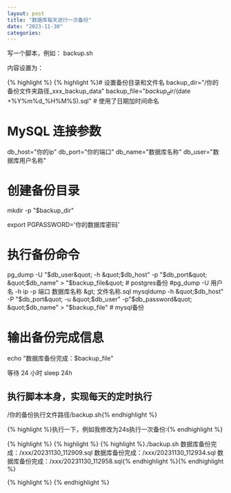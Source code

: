 ```yaml
---
layout: post
title: "数据库每天进行一次备份"
date: "2023-11-30"
categories: 
---
```

<p>写一个脚本，例如： backup.sh</p>

<p>内容设置为：</p>

{% highlight %}
{% highlight %}# 设置备份目录和文件名
backup_dir=&quot;/你的备份文件夹路径_xxx_backup_data&quot;
backup_file=&quot;$backup_dir/$(date +%Y%m%d_%H%M%S).sql&quot;  # 使用了日期加时间命名

# MySQL 连接参数
db_host=&quot;你的ip&quot;
db_port=&quot;你的端口&quot;
db_name=&quot;数据库名称&quot;
db_user=&quot;数据库用户名称&quot;

# 创建备份目录
mkdir -p &quot;$backup_dir&quot;

export PGPASSWORD=&#39;你的数据库密码&#39;

# 执行备份命令
pg_dump  -U &quot;$db_user&quot; -h &quot;$db_host&quot; -p &quot;$db_port&quot; &quot;$db_name&quot; &gt; &quot;$backup_file&quot;  # postgres备份
#pg_dump -U 用户名 -h ip -p 端口 数据库名称 &gt; 文件名称.sql
mysqldump -h &quot;$db_host&quot; -P &quot;$db_port&quot; -u &quot;$db_user&quot; -p&quot;$db_password&quot; &quot;$db_name&quot; &gt; &quot;$backup_file&quot;    # mysql备份
# 输出备份完成信息
echo &quot;数据库备份完成：$backup_file&quot;

 等待 24 小时
sleep 24h

## 执行脚本本身，实现每天的定时执行
/你的备份执行文件路径/backup.sh{% endhighlight %}

<p>{% highlight %}执行一下，例如我修改为24s执行一次备份:{% endhighlight %}</p>

{% highlight %}
{% highlight %}
{% highlight %}./backup.sh
数据库备份完成：/xxx/20231130_112909.sql
数据库备份完成：/xxx/20231130_112934.sql
数据库备份完成：/xxx/20231130_112958.sql{% endhighlight %}{% endhighlight %}

<p>{% highlight %}&nbsp;{% endhighlight %}</p>

